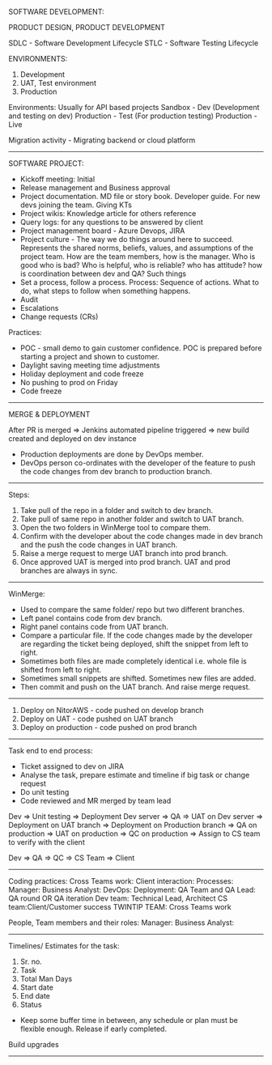 SOFTWARE DEVELOPMENT:

PRODUCT DESIGN, PRODUCT DEVELOPMENT

SDLC - Software Development Lifecycle
STLC - Software Testing Lifecycle

ENVIRONMENTS:

1. Development
2. UAT, Test environment
3. Production

Environments: Usually for API based projects
Sandbox - Dev (Development and testing on dev)
Production - Test (For production testing)
Production - Live

Migration activity - Migrating backend or cloud platform

---

SOFTWARE PROJECT:

- Kickoff meeting: Initial
- Release management and Business approval
- Project documentation. MD file or story book. Developer guide. For new devs joining the team. Giving KTs
- Project wikis: Knowledge article for others reference
- Query logs: for any questions to be answered by client
- Project management board - Azure Devops, JIRA
- Project culture - The way we do things around here to succeed. Represents the shared norms, beliefs, values, and assumptions of the project team. How are the team members, how is the manager. Who is good who is bad? Who is helpful, who is reliable? who has attitude? how is coordination between dev and QA? Such things
- Set a process, follow a process. Process: Sequence of actions. What to do, what steps to follow when something happens.
- Audit
- Escalations
- Change requests (CRs)

Practices:

- POC - small demo to gain customer confidence. POC is prepared before starting a project and shown to customer.
- Daylight saving meeting time adjustments
- Holiday deployment and code freeze
- No pushing to prod on Friday
- Code freeze

---

MERGE & DEPLOYMENT

After PR is merged => Jenkins automated pipeline triggered => new build created and deployed on dev instance

- Production deployments are done by DevOps member.
- DevOps person co-ordinates with the developer of the feature to push the code changes from dev branch to production branch.

---

Steps:

1. Take pull of the repo in a folder and switch to dev branch.
2. Take pull of same repo in another folder and switch to UAT branch.
3. Open the two folders in WinMerge tool to compare them.
4. Confirm with the developer about the code changes made in dev branch and the push the code changes in UAT branch.
5. Raise a merge request to merge UAT branch into prod branch.
6. Once approved UAT is merged into prod branch. UAT and prod branches are always in sync.

---

WinMerge:

- Used to compare the same folder/ repo but two different branches.
- Left panel contains code from dev branch.
- Right panel contains code from UAT branch.
- Compare a particular file. If the code changes made by the developer are regarding the ticket being deployed, shift the snippet from left to right.
- Sometimes both files are made completely identical i.e. whole file is shifted from left to right.
- Sometimes small snippets are shifted. Sometimes new files are added.
- Then commit and push on the UAT branch. And raise merge request.

---

1. Deploy on NitorAWS - code pushed on develop branch
2. Deploy on UAT - code pushed on UAT branch
3. Deploy on production - code pushed on prod branch

---

Task end to end process:

- Ticket assigned to dev on JIRA
- Analyse the task, prepare estimate and timeline if big task or change request
- Do unit testing
- Code reviewed and MR merged by team lead

Dev => Unit testing => Deployment Dev server => QA => UAT on Dev server => Deployment on UAT branch => Deployment on Production branch => QA on production => UAT on production => QC on production => Assign to CS team to verify with the client

Dev => QA => QC => CS Team => Client

---

Coding practices:
Cross Teams work:
Client interaction:
Processes:
Manager:
Business Analyst:
DevOps:
Deployment:
QA Team and QA Lead: QA round OR QA iteration
Dev team: Technical Lead, Architect
CS team:Client/Customer success
TWINTIP TEAM: Cross Teams work

People, Team members and their roles:
Manager:
Business Analyst:

---

Timelines/ Estimates for the task:

1. Sr. no.
2. Task
3. Total Man Days
4. Start date
5. End date
6. Status

- Keep some buffer time in between, any schedule or plan must be flexible enough. Release if early completed.

Build upgrades

---
